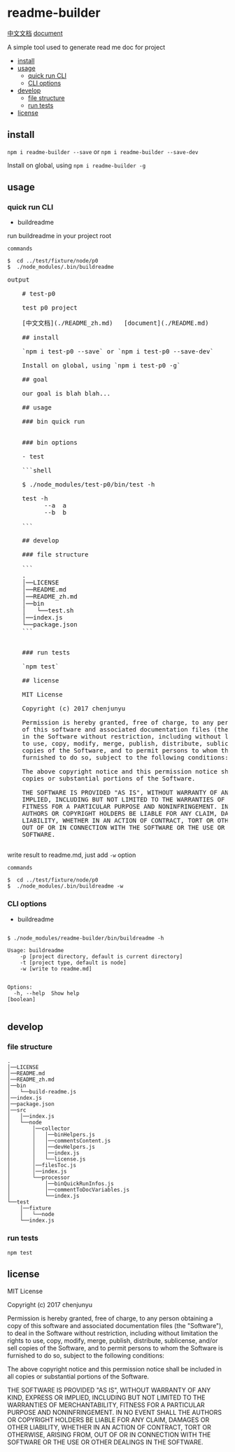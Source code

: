 # readme-builder

[中文文档](./README_zh.md)   [document](./README.md)

 A simple tool used to generate read me doc for project
- [install](#install)
- [usage](#usage)
  * [quick run CLI](#quick-run-cli)
  * [CLI options](#cli-options)
- [develop](#develop)
  * [file structure](#file-structure)
  * [run tests](#run-tests)
- [license](#license)

## install

`npm i readme-builder --save` or `npm i readme-builder --save-dev`

Install on global, using `npm i readme-builder -g`



## usage

### quick run CLI

- buildreadme

run buildreadme in your project root


```shell
commands

$  cd ../test/fixture/node/p0
$  ./node_modules/.bin/buildreadme
```

<pre>
output

    # test-p0
    
    test p0 project
    
    [中文文档](./README_zh.md)   [document](./README.md)
    
    ## install
    
    `npm i test-p0 --save` or `npm i test-p0 --save-dev`
    
    Install on global, using `npm i test-p0 -g`
    
    ## goal
    
    our goal is blah blah...
    
    ## usage
    
    ### bin quick run
    
    
    ### bin options
    
    - test
    
    ```shell
    
    $ ./node_modules/test-p0/bin/test -h
    
    test -h
          --a  a
          --b  b
    
    ```
    
    ## develop
    
    ### file structure
    
    ```
    .
    │──LICENSE
    │──README.md
    │──README_zh.md
    │──bin
    │   └──test.sh
    │──index.js
    └──package.json 
    ```
    
    
    ### run tests
    
    `npm test`
    
    ## license
    
    MIT License
    
    Copyright (c) 2017 chenjunyu
    
    Permission is hereby granted, free of charge, to any person obtaining a copy
    of this software and associated documentation files (the "Software"), to deal
    in the Software without restriction, including without limitation the rights
    to use, copy, modify, merge, publish, distribute, sublicense, and/or sell
    copies of the Software, and to permit persons to whom the Software is
    furnished to do so, subject to the following conditions:
    
    The above copyright notice and this permission notice shall be included in all
    copies or substantial portions of the Software.
    
    THE SOFTWARE IS PROVIDED "AS IS", WITHOUT WARRANTY OF ANY KIND, EXPRESS OR
    IMPLIED, INCLUDING BUT NOT LIMITED TO THE WARRANTIES OF MERCHANTABILITY,
    FITNESS FOR A PARTICULAR PURPOSE AND NONINFRINGEMENT. IN NO EVENT SHALL THE
    AUTHORS OR COPYRIGHT HOLDERS BE LIABLE FOR ANY CLAIM, DAMAGES OR OTHER
    LIABILITY, WHETHER IN AN ACTION OF CONTRACT, TORT OR OTHERWISE, ARISING FROM,
    OUT OF OR IN CONNECTION WITH THE SOFTWARE OR THE USE OR OTHER DEALINGS IN THE
    SOFTWARE.

</pre>


write result to readme.md, just add `-w` option


```shell
commands

$  cd ../test/fixture/node/p0
$  ./node_modules/.bin/buildreadme -w
```




### CLI options

- buildreadme

```shell

$ ./node_modules/readme-builder/bin/buildreadme -h

Usage: buildreadme
    -p [project directory, default is current directory]
    -t [project type, default is node]
    -w [write to readme.md]


Options:
  -h, --help  Show help                                                [boolean]


```

## develop

### file structure

```
.
│──LICENSE
│──README.md
│──README_zh.md
│──bin
│   └──build-readme.js
│──index.js
│──package.json
│──src
│   │──index.js
│   └──node
│       │──collector
│       │   │──binHelpers.js
│       │   │──commentsContent.js
│       │   │──devHelpers.js
│       │   │──index.js
│       │   └──license.js
│       │──filesToc.js
│       │──index.js
│       └──processor
│           │──binQuickRunInfos.js
│           │──commentToDocVariables.js
│           └──index.js
└──test
    │──fixture
    │   └──node
    └──index.js 
```


### run tests

`npm test`

## license

MIT License

Copyright (c) 2017 chenjunyu

Permission is hereby granted, free of charge, to any person obtaining a copy
of this software and associated documentation files (the "Software"), to deal
in the Software without restriction, including without limitation the rights
to use, copy, modify, merge, publish, distribute, sublicense, and/or sell
copies of the Software, and to permit persons to whom the Software is
furnished to do so, subject to the following conditions:

The above copyright notice and this permission notice shall be included in all
copies or substantial portions of the Software.

THE SOFTWARE IS PROVIDED "AS IS", WITHOUT WARRANTY OF ANY KIND, EXPRESS OR
IMPLIED, INCLUDING BUT NOT LIMITED TO THE WARRANTIES OF MERCHANTABILITY,
FITNESS FOR A PARTICULAR PURPOSE AND NONINFRINGEMENT. IN NO EVENT SHALL THE
AUTHORS OR COPYRIGHT HOLDERS BE LIABLE FOR ANY CLAIM, DAMAGES OR OTHER
LIABILITY, WHETHER IN AN ACTION OF CONTRACT, TORT OR OTHERWISE, ARISING FROM,
OUT OF OR IN CONNECTION WITH THE SOFTWARE OR THE USE OR OTHER DEALINGS IN THE
SOFTWARE.
